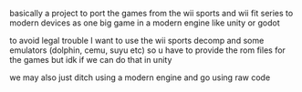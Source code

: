 basically a project to port the games from the wii sports and wii fit series to modern devices as one big game in a modern engine like unity or godot

to avoid legal trouble I want to use the wii sports decomp and some emulators (dolphin, cemu, suyu etc) so u have to provide the rom files for the games but idk if we can do that in unity

we may also just ditch using a modern engine and go using raw code
